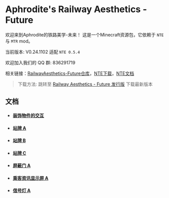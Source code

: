 # Aphrodite's Railway Aesthetics - Future


欢迎来到Aphrodite的铁路美学-未来！
这是一个Minecraft资源包，它依赖于 `NTE` 与 `MTR` mod。

当前版本: V0.24.1102 适配 `NTE 0.5.4`

欢迎加入我们的 QQ 群: 836291719

相关链接：[RailwayAesthetics-Future仓库](https://github.com/aphrodite281/RailwayAesthetics-Future)，[NTE下载](https://github.com/aphrodite281/mtr-nte/releases/)，[NTE文档](https://aphrodite281.github.io/mtr-nte/)

> 下载方法: 跳转至 [Railway Aesthetics - Future 发行版](https://github.com/aphrodite281/RailwayAesthetics-Future/releases) 下载最新版本



## 文档

- #### [装饰物件的交互](/RailwayAesthetics-Future/docs/etjh.html)

- #### [站牌 A](/RailwayAesthetics-Future/docs/stop_signa.html)

- #### [站牌 B](/RailwayAesthetics-Future/docs/stop_signb.html)

- #### [站牌 C](/RailwayAesthetics-Future/docs/stop_signc.html)
  
- #### [屏蔽门 A](/RailwayAesthetics-Future/docs/psda.html)
  
- #### [乘客资讯显示屏 A](/RailwayAesthetics-Future/docs/pida.html)

- #### [信号灯 A](/RailwayAesthetics-Future/docs/signal_lighta.html)

